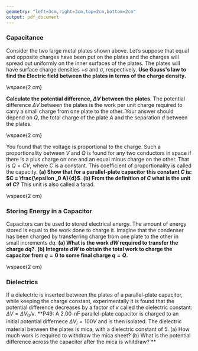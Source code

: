 ```yaml
---
geometry: "left=3cm,right=3cm,top=2cm,bottom=2cm"
output: pdf_document
---
```




### Capacitance


Consider the two large metal plates shown above. Let’s suppose that equal and opposite charges have been put on the plates and the charges will spread out uniformly on the inner surfaces of the plates. The plates will have surface charge densities $+\sigma$ and $\sigma$, respectively. **Use Gauss's law to find the Electric field between the plates in terms of the charge density.**


\vspace{2 cm}

**Calculate the potential difference, $\Delta V$ between the plates**. The potential difference $\Delta V$ between the plates is the work per unit charge required to carry a small charge from one plate to the other. Your answer should depend on $Q$, the total charge of the plate $A$ and the separation $d$ between the plates. 


\vspace{2 cm}



You found that the voltage is proportional to the charge. Such a proportionality between $V$ and $Q$ is found for any two conductors in space if there is a plus charge on one and an equal minus charge on the other. That is $Q = C V$, where $C$ is a constant. This coefficient of proportionality is called the capacity. **(a) Show that for a parallel-plate capacitor this constant $C$ is: $C = \frac{\epsilon _0 A}{d}$**. **(b) From the definition of $C$ what is the unit of $C$?** This unit is also called a farad.

\vspace{2 cm}



###  Storing Energy in a Capacitor 

Capacitors can be used to stored electrical energy. The amount of energy stored is equal to the work done to charge it. Imagine that the condenser has been charged by transferring charge from one plate to the other in small increments $dq$. **(a) What is the work $dW$ required to transfer the charge $dq$?**. **(b) Integrate $dW$ to obtain the total work to charge the capacitor from $q=0$ to some final charge $q=Q$.**


\vspace{2 cm}




### Dielectrics

If a dielectric is inserted between the plates of a parallel-plate capacitor, while keeping the charge constant, experimentally it is found that the potential difference decreases by a factor of $\kappa$ called the dielectric constant: $\Delta V = \Delta V_0 / \kappa$.  **P49: A 2.00-nF parallel-plate capacitor is charged to an initial potential differnece $\Delta V_i = 100 V$ and is then isolated. The dielectric material between the plates is mica, with a dielectric constant of 5. (a) How much work is required to withdraw the mica sheet? (b) What is the potential difference across the capacitor after the mica is whitdraw? **

